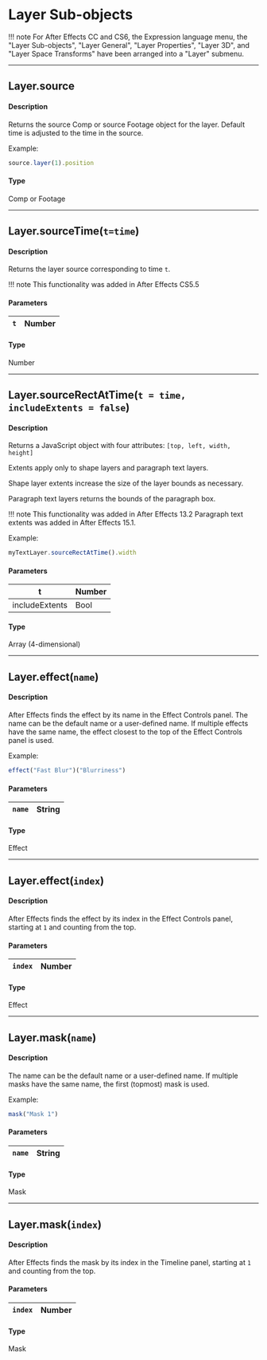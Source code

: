 # Layer Sub-objects

!!! note
    For After Effects CC and CS6, the Expression language menu, the "Layer Sub-objects", "Layer General", "Layer Properties", "Layer 3D", and "Layer Space Transforms" have been arranged into a "Layer" submenu.

---

## Layer.source

#### Description

Returns the source Comp or source Footage object for the layer. Default time is adjusted to the time in the source.

Example:

```js
source.layer(1).position
```

#### Type

Comp or Footage

---

## Layer.sourceTime(`t=time`)

#### Description

Returns the layer source corresponding to time `t`.

!!! note
    This functionality was added in After Effects CS5.5

#### Parameters

| `t`   | Number   |
|-------|----------|

#### Type

Number

---

## Layer.sourceRectAtTime(`t = time, includeExtents = false`)

#### Description

Returns a JavaScript object with four attributes: `[top, left, width, height]`

Extents apply only to shape layers and paragraph text layers.

Shape layer extents increase the size of the layer bounds as necessary.

Paragraph text layers returns the bounds of the paragraph box.

!!! note
    This functionality was added in After Effects 13.2
    Paragraph text extents was added in After Effects 15.1.

Example:

```js
myTextLayer.sourceRectAtTime().width
```

#### Parameters

| t              | Number   |
|----------------|----------|
| includeExtents | Bool     |

#### Type

Array (4-dimensional)

---

## Layer.effect(`name`)

#### Description

After Effects finds the effect by its name in the Effect Controls panel. The name can be the default name or a user-defined name. If multiple effects have the same name, the effect closest to the top of the Effect Controls panel is used.

Example:

```js
effect("Fast Blur")("Blurriness")
```

#### Parameters

| `name`   | String   |
|----------|----------|

#### Type

Effect

---

## Layer.effect(`index`)

#### Description

After Effects finds the effect by its index in the Effect Controls panel, starting at `1` and counting from the top.

#### Parameters

| `index`   | Number   |
|-----------|----------|

#### Type

Effect

---

## Layer.mask(`name`)

#### Description

The name can be the default name or a user-defined name. If multiple masks have the same name, the first (topmost) mask is used.

Example:

```js
mask("Mask 1")
```

#### Parameters

| `name`   | String   |
|----------|----------|

#### Type

Mask

---

## Layer.mask(`index`)

#### Description

After Effects finds the mask by its index in the Timeline panel, starting at `1` and counting from the top.

#### Parameters

| `index`   | Number   |
|-----------|----------|

#### Type

Mask
